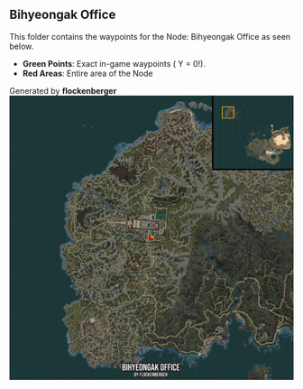 ## Bihyeongak Office
This folder contains the waypoints for the Node: Bihyeongak Office as seen below.

- **Green Points**: Exact in-game waypoints ( Y = 0!).
- **Red Areas**: Entire area of the Node

Generated by **flockenberger**
![by_flockenberger](./Preview.webp)